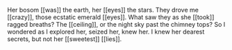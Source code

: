 Her bosom [[was]] the earth, her [[eyes]] the stars. They drove me [[crazy]], those ecstatic emerald [[eyes]]. What saw they as she [[took]] ragged breaths? The [[ceiling]], or the night sky past the chimney tops? So I wondered as I explored her, seized her, knew her. I knew her dearest secrets, but not her [[sweetest]] [[lies]].